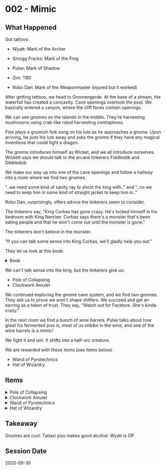 # 002 - Mimic

## What Happened

Got tattoos:

- Wyatt: Mark of the Archer

- Smogg Fracks: Mark of the Frog

- Pulse: Mark of Shadow

- Zim: TBD

- Robo Dan: Mark of the Weaponmaster (injured but it worked)

After getting tattoos, we head to Gnomengarde. At the base of a stream, the waterfall has created a concavity. Cave openings overlook the pool. We basically entered a canyon, where the cliff faces contain openings.

We can see gnomes on the islands in the middle. They're harvesting mushrooms using crab-like robot harvesting contraptions.

Finn plays a gnomish folk song on his lute as he approaches a gnome. Upon arriving, he puts his lute away and asks the gnome if they have any magical inventions that could fight a dragon.

The gnome introduces himself as Wicket, and we all introduce ourselves. Wickett says we should talk to the arcane tinkerers Fiddlestib and Dibbledob.

We make our way up into one of the cave openings and follow a hallway into a room where we find two gnomes.

"..we need some kind of sanity ray to shoot the king with.." and "..no we need to keep him in some kind of straight jacket to keep him in.."

Robo Dan, surprisingly, offers advice the tinkerers seem to consider.

The tinkerers say, "King Corbas has gone crazy. He's locked himself in his bedroom with King Nerclee. Corbas says there's a monster that's been eating people and that he won't come out until the monster is gone."

The tinkerers don't believe in the monster. 

"If you can talk some sense into King Corbas, we'll gladly help you out."

They let us look at this book:

<details>
<summary>Book</summary>
Source: XGE, page 137

Treasure. The book on the pedestal is a spellbook that the rock gnomes of Gnomengarde share. Its cover describes its title as Magick of Gnomengarde (in Common and Gnomish), and it contains the wizard spells burning hands, detect magic, identify, mage armor, magic missile, shield, and sleep.
</details>

We can't talk sense into the king, but the tinkerers give us:

- Pole of Collapsing
- Clockwork Amulet

We continued exploring the gnome cave system, and we find two gnomes. They ask us to prove we aren't shape shifters. We succeed and get an earring as a token of trust. They say, "Watch out for Facktore. She's kinda crazy."

In the next room we find a bunch of wine barrels. Pulse talks about how great his fermented piss is, most of us imbibe in the wine, and one of the wine barrels is a mimic!

We fight it and win. It shifts into a half-orc creature.

We are rewarded with these items (see Items below)

- Wand of Pyrotechnics
- Hat of Wizardry

## Items

<details>
<summary>Pole of Collapsing</summary>
Source: XGE, page 138

Wondrous item, minor tier, common

While holding this 10-foot pole, you can use an action to speak a command word and cause it to collapse into a 1-foot-long rod, for ease of storage. The pole's weight doesn't change. You can use an action to speak a different command word and cause the rod to revert to a pole; however, the rod will elongate only as far as the surrounding space allows.
</details>

<details>
<summary>Clockwork Amulet</summary>
Source: XGE, page 138

Wondrous item, minor tier, common

This copper amulet contains tiny interlocking gears and is powered by magic from Mechanus, a plane of clockwork predictability. A creature that puts an ear to the amulet can hear faint ticking and whirring noises coming from within.

When you make an attack roll while wearing the amulet, you can forgo rolling the d20 to get a 10 on the die. Once used, this property can't be used again until the next dawn.
</details>

<details>
<summary>Wand of Pyrotechnics</summary>
Source: XGE, page 140

Wand, minor tier, common

1 lb.

This wand has 7 charges. While holding it, you can use an action to expend 1 of its charges and create a harmless burst of multicolored light at a point you can see up to 60 feet away. The burst of light is accompanied by a crackling noise that can be heard up to 300 feet away. The light is as bright as a torch flame but lasts only a second.

The wand regains 1d6 + 1 expended charges daily at dawn. If you expend the wand's last charge, roll a d20. On a 1, the wand erupts in a harmless pyrotechnic display and is destroyed.
</details>

<details>
<summary>Hat of Wizardry</summary>
Source: XGE, page 137

Wondrous item, minor tier, common (requires attunement by a wizard)

This antiquated, cone—shaped hat is adorned with gold crescent moons and stars.

While you are wearing it, you gain the following benefits:

- You can use the hat as a spellcasting focus for your wizard spells.

- You can try to cast a cantrip that you don't know. The cantrip must be on the wizard spell list, and you must make a DC 10 Intelligence (Arcana) check. If the check succeeds, you cast the spell. If the check fails, so does the spell, and the action used to cast the spell is wasted. In either case, you can't use this property again until you finish a long rest.
</details>

## Takeaway

Gnomes are cool. Tabaxi piss makes good alcohol. Wyatt is OP.

## Session Date

2020-09-30
